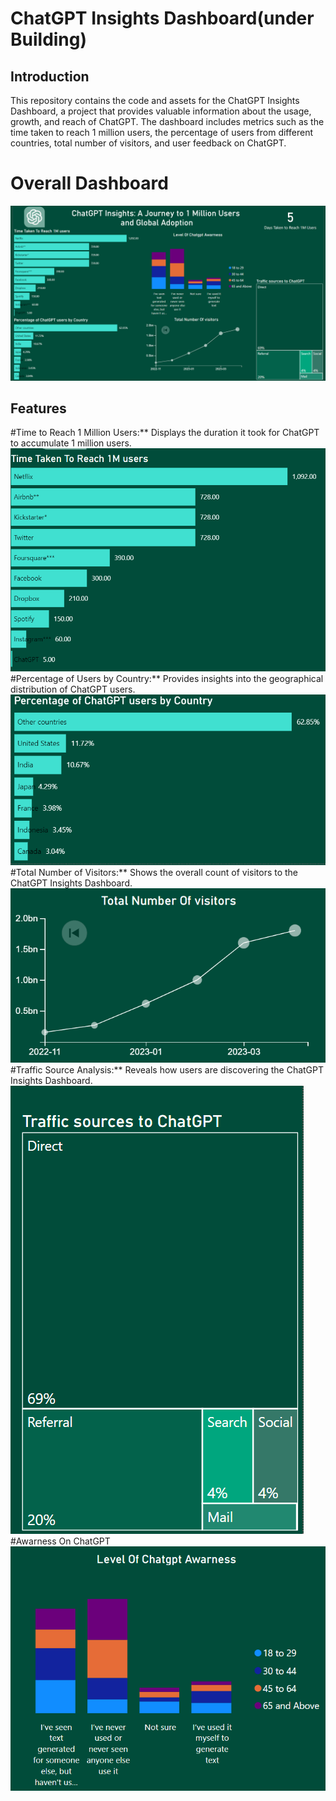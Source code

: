 # ChatGPT Insights Dashboard(under Building)

## Introduction

This repository contains the code and assets for the ChatGPT Insights Dashboard, a project that provides valuable information about the usage, growth, and reach of ChatGPT. The dashboard includes metrics such as the time taken to reach 1 million users, the percentage of users from different countries, total number of visitors, and user feedback on ChatGPT.



# Overall Dashboard
![Dashboard Screenshot](images/chatgpt_dashboard.png)

## Features

#Time to Reach 1 Million Users:** Displays the duration it took for ChatGPT to accumulate 1 million users.
![Dashboard Screenshot](images/ttakentoreach1m.png)
#Percentage of Users by Country:** Provides insights into the geographical distribution of ChatGPT users.
![Dashboard Screenshot](images/percent.png)
#Total Number of Visitors:** Shows the overall count of visitors to the ChatGPT Insights Dashboard.
![Dashboard Screenshot](images/tnov.png)
#Traffic Source Analysis:** Reveals how users are discovering the ChatGPT Insights Dashboard.
![Dashboard Screenshot](images/tsoc.png)
#Awarness On ChatGPT
![Dashboard Screenshot](images/loca.png)


